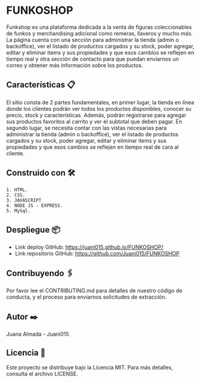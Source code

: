# FUNKOSHOP

Funkshop es una plataforma dedicada a la venta de figuras coleccionables de funkos y merchandising adicional como remeras, llaveros y mucho más.
La página cuenta con una sección para administrar la tienda (admin o backoffice), ver el listado de productos cargados y su stock, poder agregar, editar y eliminar items y sus propiedades y que esos cambios se reflejen en tiempo real y otra sección de contacto para que puedan enviarnos un correo y obtener más información sobre los productos.

## Características 📋

El sitio consta de 2 partes fundamentales, en primer lugar, la tienda en línea donde los clientes podrán ver todos los productos disponibles, conocer su precio, stock y características. Además, podrán registrarse para agregar sus productos favoritos al carrito y ver el subtotal que deben pagar.
En segundo lugar, se necesita contar con las vistas necesarias para administrar la tienda (admin o backoffice), ver el listado de productos cargados y su stock, poder agregar, editar y eliminar items y sus propiedades y que esos cambios se reflejen en tiempo real de cara al cliente.

## Construido con 🛠️


	1. HTML.
	2. CSS.
	3. JAVASCRIPT
	4. NODE JS - EXPRESS.
	5. MySql.


## Despliegue 📦

- Link deploy GitHub:  https://juani015.github.io/FUNKOSHOP/
- Link repositorio GitHub:  https://github.com/Juani015/FUNKOSHOP


## Contribuyendo 🖇️

Por favor lee el CONTRIBUTING.md para detalles de nuestro código de conducta, y el proceso para enviarnos solicitudes de extracción.


## Autor ✒️

Juana Almada - Juani015


## Licencia 📄

Este proyecto se distribuye bajo la Licencia MIT. Para más detalles, consulta el archivo LICENSE.
